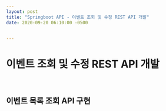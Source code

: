 ```yaml
---
layout: post
title: "Springboot API - 이벤트 조회 및 수정 REST API 개발"
date: 2020-09-20 06:10:00 -0500


---
```




# 이벤트 조회 및 수정 REST API 개발

<br/>

## 이벤트 목록 조회 API 구현


